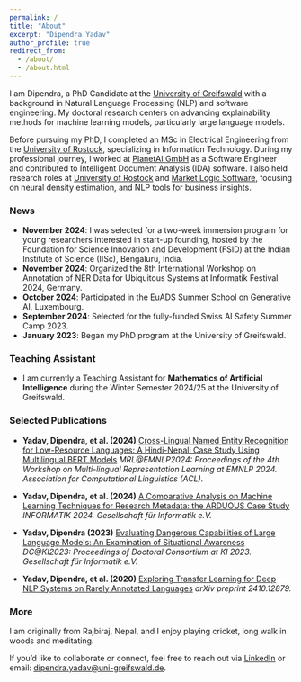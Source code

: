 ```yaml
---
permalink: /
title: "About"
excerpt: "Dipendra Yadav"
author_profile: true
redirect_from: 
  - /about/
  - /about.html
---
```


I am Dipendra, a PhD Candidate at the [University of Greifswald](https://www.uni-greifswald.de/) with a background in Natural Language Processing (NLP) and software engineering. My doctoral research centers on advancing explainability methods for machine learning models, particularly large language models.

Before pursuing my PhD, I completed an MSc in Electrical Engineering from the [University of Rostock](https://www.uni-rostock.de/), specializing in Information Technology. During my professional journey, I worked at [PlanetAI GmbH](https://planet-ai.de/) as a Software Engineer and contributed to Intelligent Document Analysis (IDA) software. I also held research roles at [University of Rostock](https://www.uni-rostock.de/) and [Market Logic Software](https://www.marketlogicsoftware.com/), focusing on neural density estimation, and NLP tools for business insights.

### News

- **November 2024**: I was selected for a two-week immersion program for young researchers interested in start-up founding, hosted by the Foundation for Science Innovation and Development (FSID) at the Indian Institute of Science (IISc), Bengaluru, India.
- **November 2024**: Organized the 8th International Workshop on Annotation of NER Data for Ubiquitous Systems at Informatik Festival 2024, Germany.
- **October 2024**: Participated in the EuADS Summer School on Generative AI, Luxembourg.
- **September 2024**: Selected for the fully-funded Swiss AI Safety Summer Camp 2023.
- **January 2023**: Began my PhD program at the University of Greifswald.

### Teaching Assistant

- I am currently a Teaching Assistant for **Mathematics of Artificial Intelligence** during the Winter Semester 2024/25 at the University of Greifswald.

### Selected Publications
  - **Yadav, Dipendra, et al. (2024)** [Cross-Lingual Named Entity Recognition for Low-Resource Languages: A Hindi-Nepali Case Study Using Multilingual BERT Models](https://doi.org/) *MRL@EMNLP2024: Proceedings of the 4th Workshop on Multi-lingual Representation Learning at EMNLP 2024. Association for Computational Linguistics (ACL).*
  - **Yadav, Dipendra, et al. (2024)** [A Comparative Analysis on Machine Learning Techniques for Research Metadata: the ARDUOUS Case Study](https://doi.org/10.18420/inf2024_37) *INFORMATIK 2024. Gesellschaft für Informatik e.V.*

  - **Yadav, Dipendra (2023)** [Evaluating Dangerous Capabilities of Large Language Models: An Examination of Situational Awareness](https://doi.org/10.18420/ki2023-dc-10) *DC@KI2023: Proceedings of Doctoral Consortium at KI 2023. Gesellschaft für Informatik e.V.*

  - **Yadav, Dipendra, et al. (2020)** [Exploring Transfer Learning for Deep NLP Systems on Rarely Annotated Languages](https://arxiv.org/abs/2410.12879) *arXiv preprint 2410.12879.*
    
### More
I am originally from Rajbiraj, Nepal, and I enjoy playing cricket, long walk in woods and meditating.


If you’d like to collaborate or connect, feel free to reach out via [LinkedIn](https://www.linkedin.com/in/dipen-yadav/) or email: dipendra.yadav@uni-greifswald.de.
